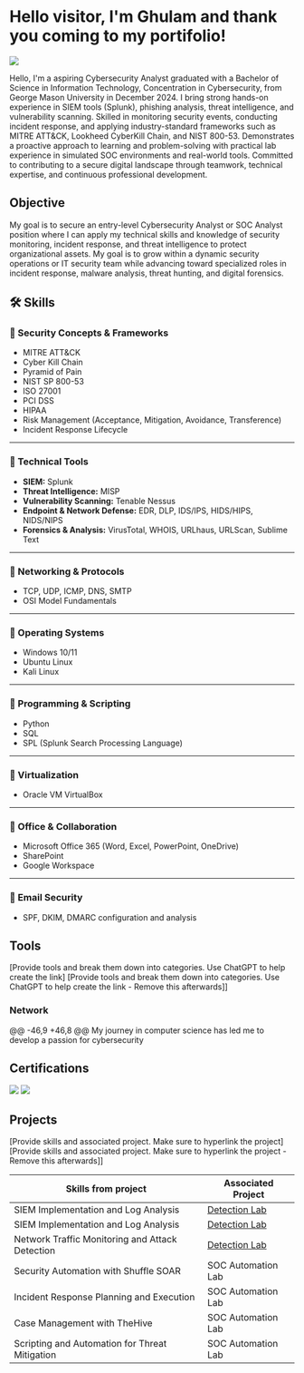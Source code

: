 # Hello visitor, I'm Ghulam and thank you coming to my portifolio!
<a href="https://www.linkedin.com/in/ghulam-mustafa-25b9b166/"><img src="https://img.shields.io/badge/-LinkedIn-0072b1?&style=for-the-badge&logo=linkedin&logoColor=white" /></a>

Hello, I'm a aspiring Cybersecurity Analyst graduated with a Bachelor of Science in Information Technology, Concentration in Cybersecurity, from George Mason University in December 2024. I bring strong hands-on experience in SIEM tools (Splunk), phishing analysis, threat intelligence, and vulnerability scanning. Skilled in monitoring security events, conducting incident response, and applying industry-standard frameworks such as MITRE ATT&CK, Lookheed CyberKill Chain, and NIST 800-53. Demonstrates a proactive approach to learning and problem-solving with practical lab experience in simulated SOC environments and real-world tools. Committed to contributing to a secure digital landscape through teamwork, technical expertise, and continuous professional development.

## Objective

My goal is to secure an entry-level Cybersecurity Analyst or SOC Analyst position where I can apply my technical skills and knowledge of security monitoring, incident response, and threat intelligence to protect organizational assets. My goal is to grow within a dynamic security operations or IT security team while advancing toward specialized roles in incident response, malware analysis, threat hunting, and digital forensics.

## 🛠️ Skills

### 🔹 Security Concepts & Frameworks
- MITRE ATT&CK
- Cyber Kill Chain
- Pyramid of Pain
- NIST SP 800-53
- ISO 27001
- PCI DSS
- HIPAA
- Risk Management (Acceptance, Mitigation, Avoidance, Transference)
- Incident Response Lifecycle

---

### 🔹 Technical Tools
- **SIEM:** Splunk
- **Threat Intelligence:** MISP
- **Vulnerability Scanning:** Tenable Nessus
- **Endpoint & Network Defense:** EDR, DLP, IDS/IPS, HIDS/HIPS, NIDS/NIPS
- **Forensics & Analysis:** VirusTotal, WHOIS, URLhaus, URLScan, Sublime Text

---

### 🔹 Networking & Protocols
- TCP, UDP, ICMP, DNS, SMTP
- OSI Model Fundamentals

---

### 🔹 Operating Systems
- Windows 10/11
- Ubuntu Linux
- Kali Linux

---

### 🔹 Programming & Scripting
- Python
- SQL
- SPL (Splunk Search Processing Language)

---

### 🔹 Virtualization
- Oracle VM VirtualBox

---

### 🔹 Office & Collaboration
- Microsoft Office 365 (Word, Excel, PowerPoint, OneDrive)
- SharePoint
- Google Workspace

---

### 🔹 Email Security
- SPF, DKIM, DMARC configuration and analysis

## Tools
[Provide tools and break them down into categories. Use ChatGPT to help create the link]
[Provide tools and break them down into categories. Use ChatGPT to help create the link - Remove this afterwards]]

### Network
<div>
@@ -46,9 +46,8 @@ My journey in computer science has led me to develop a passion for cybersecurity
</div>

## Certifications
<div>
<img src="https://img.shields.io/badge/-Security%2B-FF0000?&style=for-the-badge&logo=CompTIA&logoColor=white" />
<img src="https://img.shields.io/badge/-Blue%20Team%20Level%201-007ACC?&style=for-the-badge&logo=Security&logoColor=white" />
</div>

## Projects
[Provide skills and associated project. Make sure to hyperlink the project]
[Provide skills and associated project. Make sure to hyperlink the project - Remove this afterwards]]

| Skills from project                                         | Associated Project         |
|-----------------------------------------------|----------------------------|
| SIEM Implementation and Log Analysis          | <a href="https://github.com/Test-MyDFIR/Detection-Lab/tree/main">Detection Lab</a>|
| SIEM Implementation and Log Analysis          | <a href="https://google.com">Detection Lab</a>|
| Network Traffic Monitoring and Attack Detection | <a href="https://google.com">Detection Lab</a>|
| Security Automation with Shuffle SOAR         | SOC Automation Lab|
| Incident Response Planning and Execution      | SOC Automation Lab|
| Case Management with TheHive                  | SOC Automation Lab|
| Scripting and Automation for Threat Mitigation | SOC Automation Lab|

